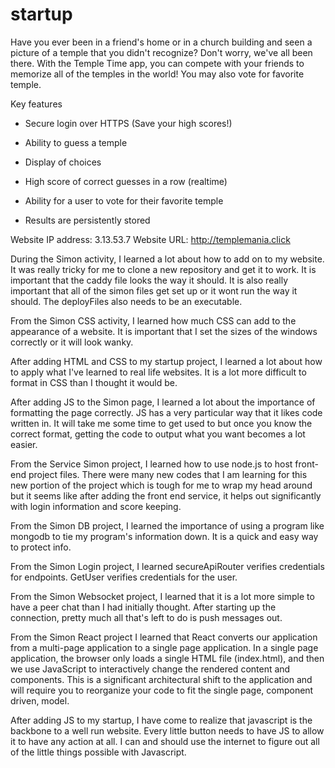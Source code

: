 # startup

Have you ever been in a friend's home or in a church building and seen a picture of a temple that you didn't recognize? Don't worry, we've all been there. With the Temple Time app, you can compete with your friends to memorize all of the temples in the world! You may also vote for favorite temple.




Key features

- Secure login over HTTPS (Save your high scores!)

- Ability to guess a temple

- Display of choices

- High score of correct guesses in a row (realtime)

- Ability for a user to vote for their favorite temple

- Results are persistently stored

Website IP address:
3.13.53.7
Website URL:
http://templemania.click

During the Simon activity, I learned a lot about how to add on to my website.  It was really tricky for me to clone a new repository and get it to work.  It is important that the caddy file looks the way it should.  It is also really important that all of the simon files get set up or it wont run the way it should.  The deployFiles also needs to be an executable.

From the Simon CSS activity, I learned how much CSS can add to the appearance of a website.  It is important that I set the sizes of the windows correctly or it will look wanky.

After adding HTML and CSS to my startup project, I learned a lot about how to apply what I've learned to real life websites.  It is a lot more difficult to format in CSS than I thought it would be.

After adding JS to the Simon page, I learned a lot about the importance of formatting the page correctly.  JS has a very particular way that it likes code written in.  It will take me some time to get used to but once you know the correct format, getting the code to output what you want becomes a lot easier.

From the Service Simon project, I learned how to use node.js to host front-end project files.  There were many new codes that I am learning for this new portion of the project which is tough for me to wrap my head around but it seems like after
adding the front end service, it helps out significantly with login information and score keeping.

From the Simon DB project, I learned the importance of using a program like mongodb to tie my program's information down.  It is a quick and easy way to protect info.

From the Simon Login project, I learned secureApiRouter verifies credentials for endpoints. GetUser verifies credentials for the user. 

From the Simon Websocket project, I learned that it is a lot more simple to have a peer chat than I had initially thought.  After starting up the connection, pretty much all that's left to do is push messages out.

From the Simon React project I learned that React converts our application from a multi-page application to a single page application. In a single page application, the browser only loads a single HTML file (index.html), and then we use JavaScript to interactively change the rendered content and components. This is a significant architectural shift to the application and will require you to reorganize your code to fit the single page, component driven, model.

After adding JS to my startup, I have come to realize that javascript is the backbone to a well run website.  Every little button needs to have JS to allow it to have any action at all.  I can and should use the internet to figure out all of the little things possible with Javascript.